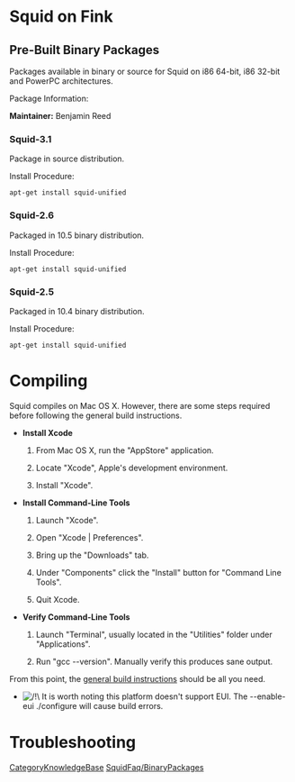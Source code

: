# Squid on Fink

## Pre-Built Binary Packages

Packages available in binary or source for Squid on i86 64-bit, i86
32-bit and PowerPC architectures.

Package Information:
[](http://pdb.finkproject.org/pdb/package.php/squid-unified)

**Maintainer:** Benjamin Reed

### Squid-3.1

Package in source distribution.

Install Procedure:

    apt-get install squid-unified

### Squid-2.6

Packaged in 10.5 binary distribution.

Install Procedure:

    apt-get install squid-unified

### Squid-2.5

Packaged in 10.4 binary distribution.

Install Procedure:

    apt-get install squid-unified

# Compiling

Squid compiles on Mac OS X. However, there are some steps required
before following the general build instructions.

  - **Install Xcode**
    
    1.  From Mac OS X, run the "AppStore" application.
    
    2.  Locate "Xcode", Apple's development environment.
    
    3.  Install "Xcode".

  - **Install Command-Line Tools**
    
    1.  Launch "Xcode".
    
    2.  Open "Xcode | Preferences".
    
    3.  Bring up the "Downloads" tab.
    
    4.  Under "Components" click the "Install" button for "Command Line
        Tools".
    
    5.  Quit Xcode.

  - **Verify Command-Line Tools**
    
    1.  Launch "Terminal", usually located in the "Utilities" folder
        under "Applications".
    
    2.  Run "gcc --version". Manually verify this produces sane output.

From this point, the [general build
instructions](https://wiki.squid-cache.org/action/show/KnowledgeBase/Fink/SquidFaq/CompilingSquid#How_do_I_compile_Squid.3F)
should be all you need.

  - ![/\!\\](https://wiki.squid-cache.org/wiki/squidtheme/img/alert.png)
    It is worth noting this platform doesn't support EUI. The
    --enable-eui ./configure will cause build errors.

# Troubleshooting

[CategoryKnowledgeBase](https://wiki.squid-cache.org/action/show/KnowledgeBase/Fink/CategoryKnowledgeBase#)
[SquidFaq/BinaryPackages](https://wiki.squid-cache.org/action/show/KnowledgeBase/Fink/SquidFaq/BinaryPackages#)
